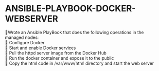 # ANSIBLE-PLAYBOOK-DOCKER-WEBSERVER
🔰Wrote an Ansible PlayBook that does the  following operations in the managed nodes: <br>
🔹 Configure Docker <br>
🔹 Start and enable Docker services <br>
🔹 Pull the httpd server image from the Docker Hub <br>
🔹 Run the docker container and expose it to the public <br>
🔹 Copy the html code in /var/www/html directory and start the web server
